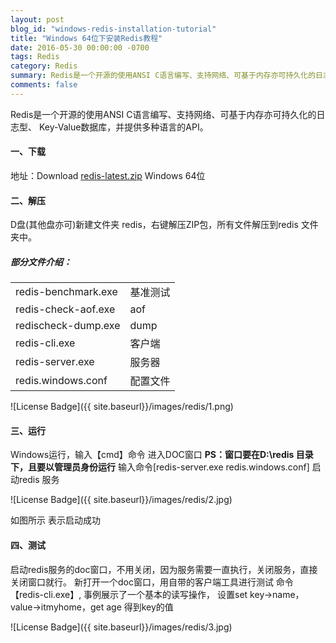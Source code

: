 ```yaml
---
layout: post
blog_id: "windows-redis-installation-tutorial"
title: "Windows 64位下安装Redis教程"
date: 2016-05-30 00:00:00 -0700
tags: Redis
category: Redis
summary: Redis是一个开源的使用ANSI C语言编写、支持网络、可基于内存亦可持久化的日志型、Key-Value数据库
comments: false
---
```


Redis是一个开源的使用ANSI C语言编写、支持网络、可基于内存亦可持久化的日志型、
Key-Value数据库，并提供多种语言的API。


#### 一、下载

地址：Download <a href="https://github.com/ServiceStack/redis-windows/raw/master/downloads/redis-latest.zip">redis-latest.zip</a> Windows 64位

#### 二、解压

D盘(其他盘亦可)新建文件夹 redis，右键解压ZIP包，所有文件解压到redis 文件夹中。

##### 部分文件介绍：

<table class="table table-bordered table-striped table-condensed"> 
    <tr> 
     <td>redis-benchmark.exe</td> 
     <td>基准测试</td> 
    </tr> 
	<tr> 
     <td>redis-check-aof.exe</td> 
     <td>aof</td> 
    </tr> 
	 <tr> 
     <td>redischeck-dump.exe</td> 
     <td>dump</td> 
    </tr>
	<tr> 
     <td>redis-cli.exe</td> 
     <td>客户端</td> 
    </tr> 
	<tr> 
     <td>redis-server.exe</td> 
     <td>服务器</td> 
    </tr> 
	<tr> 
     <td>redis.windows.conf</td> 
     <td>配置文件</td> 
    </tr> 	
</table>

![License Badge]({{ site.baseurl}}/images/redis/1.png)

#### 三、运行

Windows运行，输入【cmd】命令 进入DOC窗口
**PS：窗口要在D:\redis 目录下，且要以管理员身份运行**
输入命令[redis-server.exe  redis.windows.conf] 启动redis 服务

![License Badge]({{ site.baseurl}}/images/redis/2.jpg)

如图所示 表示启动成功

#### 四、测试

启动redis服务的doc窗口，不用关闭，因为服务需要一直执行，关闭服务，直接关闭窗口就行。
新打开一个doc窗口，用自带的客户端工具进行测试 命令【redis-cli.exe】,
事例展示了一个基本的读写操作，
设置set key->name，value->itmyhome，get age 得到key的值

![License Badge]({{ site.baseurl}}/images/redis/3.jpg)
